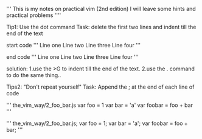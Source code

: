 '''
This is my notes on practical vim (2nd edition)
I will leave some hints and practical problems
''''

Tip1:
Use the dot command
Task: delete the first two lines and indent till the end of the text

start code
'''
Line one
Line two
Line three
Line four
'''

end code
'''
Line one
    Line two
        Line three
            Line four
'''


solution: 1.use the >G to indent till the end of the text.
          2.use the . command to do the same thing..
          
Tips2:
"Don't repeat yourself"
Task: Append the ; at the end of each line of code

'''
the_vim_way/2_foo_bar.js
var foo = 1
var bar = 'a'
var foobar = foo + bar
'''

'''
the_vim_way/2_foo_bar.js;
var foo = 1;
var bar = 'a';
var foobar = foo + bar;
'''

